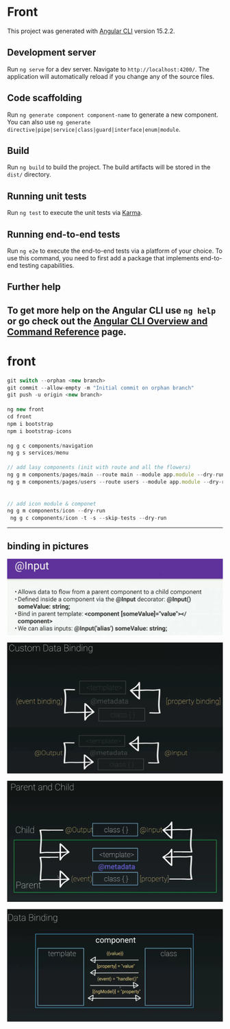 # Front

This project was generated with [Angular CLI](https://github.com/angular/angular-cli) version 15.2.2.

## Development server

Run `ng serve` for a dev server. Navigate to `http://localhost:4200/`. The application will automatically reload if you change any of the source files.

## Code scaffolding

Run `ng generate component component-name` to generate a new component. You can also use `ng generate directive|pipe|service|class|guard|interface|enum|module`.

## Build

Run `ng build` to build the project. The build artifacts will be stored in the `dist/` directory.

## Running unit tests

Run `ng test` to execute the unit tests via [Karma](https://karma-runner.github.io).

## Running end-to-end tests

Run `ng e2e` to execute the end-to-end tests via a platform of your choice. To use this command, you need to first add a package that implements end-to-end testing capabilities.

## Further help

## To get more help on the Angular CLI use `ng help` or go check out the [Angular CLI Overview and Command Reference](https://angular.io/cli) page.

# front

```javascript
git switch --orphan <new branch>
git commit --allow-empty -m "Initial commit on orphan branch"
git push -u origin <new branch>

ng new front
cd front
npm i bootstrap
npm i bootstrap-icons

ng g c components/navigation
ng g s services/menu

// add lasy components (init with route and all the flowers)
ng g m components/pages/main --route main --module app.module --dry-run
ng g m components/pages/users --route users --module app.module --dry-run


// add icon module & componet
ng g m components/icon --dry-run
 ng g c components/icon -t -s --skip-tests --dry-run
```

---

## binding in pictures

![Alt text](src/assets/readmeAssets/data-binding-input.png)

![Alt text](src/assets/readmeAssets/data-binding.png)

![Alt text](src/assets/readmeAssets/data-binding2.png)

![Alt text](src/assets/readmeAssets/data-binding3.png)
